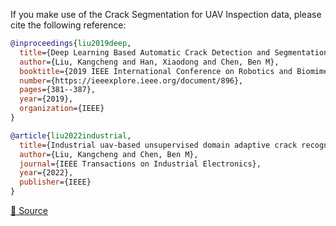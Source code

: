 If you make use of the Crack Segmentation for UAV Inspection data, please cite the following reference:

```bibtex
@inproceedings{liu2019deep,
  title={Deep Learning Based Automatic Crack Detection and Segmentation for Unmanned Aerial Vehicle Inspections},
  author={Liu, Kangcheng and Han, Xiaodong and Chen, Ben M},
  booktitle={2019 IEEE International Conference on Robotics and Biomimetics (ROBIO)},
  number={https://ieeexplore.ieee.org/document/896},
  pages={381--387},
  year={2019},
  organization={IEEE}
}

@article{liu2022industrial,
  title={Industrial uav-based unsupervised domain adaptive crack recognitions: From system setups to real-site infrastructural inspections},
  author={Liu, Kangcheng and Chen, Ben M},
  journal={IEEE Transactions on Industrial Electronics},
  year={2022},
  publisher={IEEE}
}
```

[🔗 Source](https://github.com/KangchengLiu/Crack-Detection-and-Segmentation-Dataset-for-UAV-Inspection)
